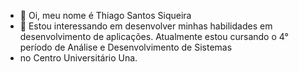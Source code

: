 - 👋 Oi, meu nome é Thiago Santos Siqueira
- 👀 Estou interessando em desenvolver minhas habilidades em desenvolvimento de aplicações. 
Atualmente estou cursando o 4° período de Análise e Desenvolvimento de Sistemas 
- no Centro Universitário Una.
<!---
thsiqueira/thsiqueira is a ✨ special ✨ repository because its `README.md` (this file) appears on your GitHub profile.
You can click the Preview link to take a look at your changes.
--->
